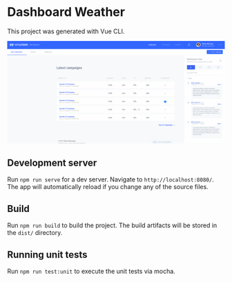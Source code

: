 # Dashboard Weather

This project was generated with Vue CLI.

![Alt Text](https://github.com/raphaelcunha/Hyundai/blob/master/dashboard.gif)

## Development server

Run `npm run serve` for a dev server. Navigate to `http://localhost:8080/`. The app will automatically reload if you change any of the source files.

## Build

Run `npm run build` to build the project. The build artifacts will be stored in the `dist/` directory.

## Running unit tests

Run `npm run test:unit` to execute the unit tests via mocha.

